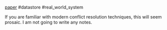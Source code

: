 [paper](https://www.cs.utexas.edu/~lorenzo/corsi/cs380d/papers/p172-terry.pdf) #datastore #real_world_system 

If you are familiar with modern conflict resolution techniques, this will seem prosaic.
I am not going to write any notes.